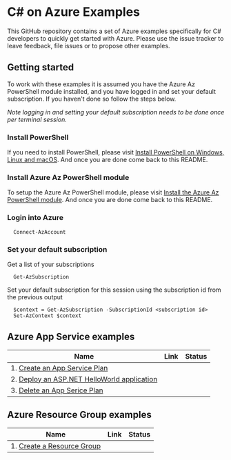 # C# on Azure Examples

This GitHub repository contains a set of Azure examples specifically for C# 
developers to quickly get started with Azure. Please use the issue tracker to
leave feedback, file issues or to propose other examples.

## Getting started

To work with these examples it is assumed you have the Azure Az PowerShell 
module installed, and you have logged in and set your default subscription. 
If you haven't done so follow the steps below.

_Note logging in and setting your default subscription needs to be done once per
 terminal session._

### Install PowerShell

If you need to install PowerShell, please visit [Install PowerShell on Windows, Linux and macOS](https://docs.microsoft.com/powershell/scripting/install/installing-powershell).
And once you are done come back to this README.

### Install Azure Az PowerShell module

To setup the Azure Az PowerShell module, please visit [Install the Azure Az PowerShell module](https://docs.microsoft.com//powershell/azure/install-az-ps).
And once you are done come back to this README.

### Login into Azure

<!-- workflow.skip() -->
```shell
  Connect-AzAccount
```

### Set your default subscription

Get a list of your subscriptions

<!-- workflow.skip() -->
```shell
  Get-AzSubscription
```

Set your default subscription for this session using the subscription id from 
the previous output

<!-- workflow.skip() -->
```shell
  $context = Get-AzSubscription -SubscriptionId <subscription id>
  Set-AzContext $context
```

<!-- workflow.run() 
exit 0
  -->

## Azure App Service examples

| Name | Link | Status
| ---- | ---- | ------ 
| 1. [Create an App Service Plan](appservice/create-plan/README.md) | | 
| 2. [Deploy an ASP.NET HelloWorld application](appservice/deploy-aspnet-helloworld/README.md) | | 
| 3. [Delete an App Serice Plan](appservice/delete-plan/README.md) | | 

## Azure Resource Group examples

| Name | Link | Status
| ---- | ---- | ------ 
| 1. [Create a Resource Group](group/create/README.md) | | 
